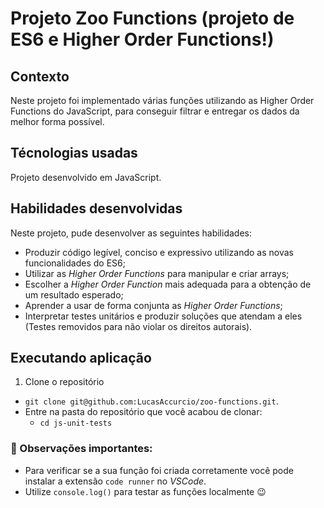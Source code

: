 
# Projeto Zoo Functions (projeto de ES6 e Higher Order Functions!)

## Contexto

Neste projeto foi implementado várias funções utilizando as Higher Order Functions do JavaScript, para conseguir filtrar e entregar os dados da melhor forma possível.

## Técnologias usadas

Projeto desenvolvido em JavaScript.

## Habilidades desenvolvidas

Neste projeto, pude desenvolver as seguintes habilidades:

- Produzir código legível, conciso e expressivo utilizando as novas funcionalidades do ES6;
- Utilizar as _Higher Order Functions_ para manipular e criar arrays;
- Escolher a _Higher Order Function_ mais adequada para a obtenção de um resultado esperado;
- Aprender a usar de forma conjunta as _Higher Order Functions_;
- Interpretar testes unitários e produzir soluções que atendam a eles (Testes removidos para não violar os direitos autorais).

## Executando aplicação

1. Clone o repositório
  * `git clone git@github.com:LucasAccurcio/zoo-functions.git`.
  * Entre na pasta do repositório que você acabou de clonar:
    * `cd js-unit-tests`


### 👀 Observações importantes:

* Para verificar se a sua função foi criada corretamente você pode instalar a extensão `code runner` no _VSCode_.
* Utilize `console.log()` para testar as funções localmente 😉
